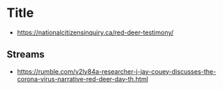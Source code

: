 # Title
- https://nationalcitizensinquiry.ca/red-deer-testimony/

## Streams
- https://rumble.com/v2ly84a-researcher-j-jay-couey-discusses-the-corona-virus-narrative-red-deer-day-th.html
